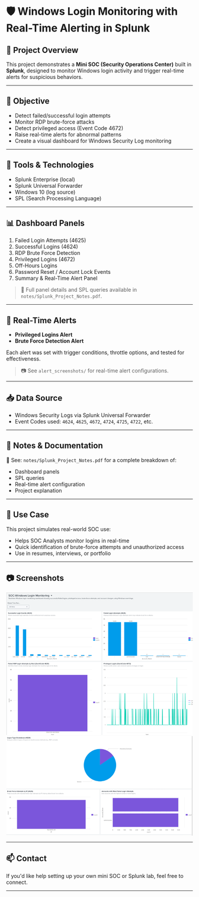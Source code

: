 
# 🛡️ Windows Login Monitoring with Real-Time Alerting in Splunk



## 📌 Project Overview

This project demonstrates a **Mini SOC (Security Operations Center)** built in **Splunk**, designed to monitor Windows login activity and trigger real-time alerts for suspicious behaviors.

---

## 🎯 Objective

- Detect failed/successful login attempts
- Monitor RDP brute-force attacks
- Detect privileged access (Event Code 4672)
- Raise real-time alerts for abnormal patterns
- Create a visual dashboard for Windows Security Log monitoring

---

## 🧰 Tools & Technologies

- Splunk Enterprise (local)
- Splunk Universal Forwarder
- Windows 10 (log source)
- SPL (Search Processing Language)

---

## 📊 Dashboard Panels

1. Failed Login Attempts (4625)
2. Successful Logins (4624)
3. RDP Brute Force Detection
4. Privileged Logins (4672)
5. Off-Hours Logins
6. Password Reset / Account Lock Events
7. Summary & Real-Time Alert Panel

> 🔗 Full panel details and SPL queries available in `notes/Splunk_Project_Notes.pdf`.

---

## 🚨 Real-Time Alerts

- **Privileged Logins Alert**
- **Brute Force Detection Alert**

Each alert was set with trigger conditions, throttle options, and tested for effectiveness.

> 📷 See `alert_screenshots/` for real-time alert configurations.

---

## 📥 Data Source

- Windows Security Logs via Splunk Universal Forwarder
- Event Codes used: `4624`, `4625`, `4672`, `4724`, `4725`, `4722`, etc.

---

## 📁 Notes & Documentation

📄 See: `notes/Splunk_Project_Notes.pdf` for a complete breakdown of:
- Dashboard panels
- SPL queries
- Real-time alert configuration
- Project explanation

---

## 📌 Use Case

This project simulates real-world SOC use:
- Helps SOC Analysts monitor logins in real-time
- Quick identification of brute-force attempts and unauthorized access
- Use in resumes, interviews, or portfolio

---

## 📷 Screenshots

<img src="Screenshot_1.png" width="600"/>

<img src="Screenshot_2.png" width="600"/>

---

## 📫 Contact

If you'd like help setting up your own mini SOC or Splunk lab, feel free to connect.

---

